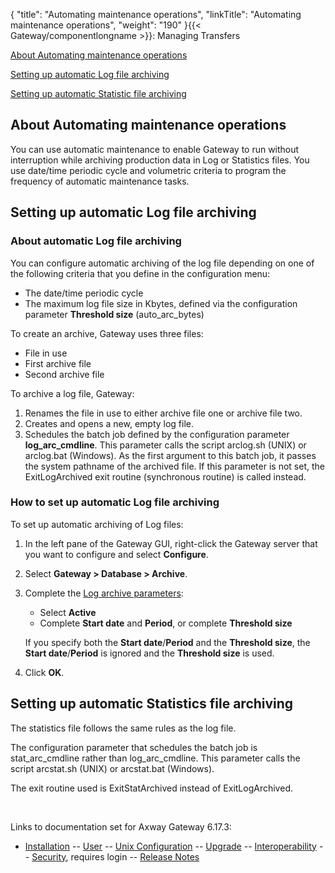 {
    "title": "Automating maintenance operations",
    "linkTitle": "Automating maintenance operations",
    "weight": "190"
}{{< Gateway/componentlongname  >}}: Managing Transfers

[About Automating maintenance operations](#About)

[Setting up automatic Log file archiving](#auto_log_file_archiving)

[Setting up automatic Statistic file archiving](#auto_statistics_file_archiving)

<span id="About"></span>

## About Automating maintenance operations

You can use automatic maintenance to enable Gateway to run without interruption while archiving production data in Log or Statistics files. You use date/time periodic cycle and volumetric criteria to program the frequency of automatic maintenance tasks.

<span id="auto_log_file_archiving"></span>

## Setting up automatic Log file archiving

### About automatic Log file archiving

You can configure automatic archiving of the log file depending on one of the following criteria that you define in the configuration menu:

-   The date/time periodic cycle
-   The maximum log file size in Kbytes, defined via the configuration parameter **Threshold size** (<span class="code">auto\_arc\_bytes</span>)

To create an archive, Gateway uses three files:

-   File in use
-   First archive file
-   Second archive file

To archive a log file, Gateway:

1.  Renames the file in use to either archive file one or archive file two.
2.  Creates and opens a new, empty log file.
3.  Schedules the batch job defined by the configuration parameter <span class="code" style="font-weight: bold;">log\_arc\_cmdline</span>. This parameter calls the script <span class="code">arclog.sh</span> (UNIX) or <span class="code">arclog.bat</span> (Windows). As the first argument to this batch job, it passes the system pathname of the archived file. If this parameter is not set, the ExitLogArchived exit routine (synchronous routine) is called instead.

### How to set up automatic Log file archiving

To set up automatic archiving of Log files:

1.  In the left pane of the Gateway GUI, right-click the Gateway server that you want to configure and select <span style="font-weight: bold;">Configure</span>.
2.  Select <span style="font-weight: bold;">Gateway > Database > Archive</span>.
3.  Complete the [Log archive parameters](../../../configuration_start_here/config_gateway_paras#olh_gateway_database_archive):
    -   Select <span style="font-weight: bold;">Active</span>
    -   Complete <span style="font-weight: bold;">Start date</span> and <span style="font-weight: bold;">Period</span>, or complete <span style="font-weight: bold;">Threshold size</span>

    If you specify both the <span style="font-weight: bold;">Start date</span>/<span style="font-weight: bold;">Period</span> and the <span style="font-weight: bold;">Threshold size</span>, the <span style="font-weight: bold;">Start date</span>/<span style="font-weight: bold;">Period</span> is ignored and the <span style="font-weight: bold;">Threshold size</span> is used.
4.  Click <span style="font-weight: bold;">OK</span>.

<span id="auto_statistics_file_archiving"></span>

## Setting up automatic Statistics file archiving

The statistics file follows the same rules as the log file.

The configuration parameter that schedules the batch job is <span class="code">stat\_arc\_cmdline</span> rather than <span class="code">log\_arc\_cmdline</span>. This parameter calls the script <span class="code">arcstat.sh</span> (UNIX) or <span class="code">arcstat.bat</span> (Windows).

The exit routine used is ExitStatArchived instead of ExitLogArchived.

 

Links to documentation set for Axway Gateway <span class="mc-variable axway_variables.Release_Number variable">6.17.3</span>:

-   [Installation](/bundle/Gateway_6173_InstallationGuide_allOS_en_HTML5/page/Content/start_page.htm) -- [User](/bundle/Gateway_6173_UsersGuide_allOS_en_HTML5/page/Content/start_page.htm) -- [Unix Configuration](/bundle/Gateway_6173_ConfigurationGuide_UNIX_en_HTML5/page/Content/start_page.htm) -- [Upgrade](/bundle/Gateway_6173_UpgradeGuide_allOS_en_HTML5/page/Content/start_page.htm) -- [Interoperability](/bundle/Gateway_6173_InteroperabilityGuide_allOS_en_HTML5/page/Content/start_page.htm) -- [Security](/bundle/Gateway_6173_SecurityGuide_allOS_en_HTML5/page/Content/start_page.htm), requires login -- [Release Notes](/bundle/Gateway_6173_ReleaseNotes_allOS_en_HTML5/page/Content/Gateway_ReleaseNotes_allOS_en.htm)
